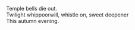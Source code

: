 Temple bells die out.    
Twilight whippoorwill, whistle on, sweet deepener    
This autumn evening.    

